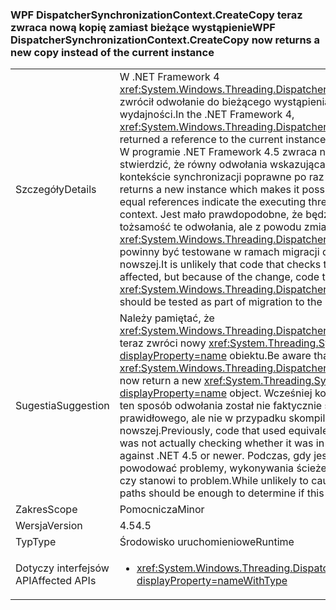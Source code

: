 ### <a name="wpf-dispatchersynchronizationcontextcreatecopy-now-returns-a-new-copy-instead-of-the-current-instance"></a><span data-ttu-id="6c154-101">WPF DispatcherSynchronizationContext.CreateCopy teraz zwraca nową kopię zamiast bieżące wystąpienie</span><span class="sxs-lookup"><span data-stu-id="6c154-101">WPF DispatcherSynchronizationContext.CreateCopy now returns a new copy instead of the current instance</span></span>

|   |   |
|---|---|
|<span data-ttu-id="6c154-102">Szczegóły</span><span class="sxs-lookup"><span data-stu-id="6c154-102">Details</span></span>|<span data-ttu-id="6c154-103">W .NET Framework 4 <xref:System.Windows.Threading.DispatcherSynchronizationContext.CreateCopy> zwrócił odwołanie do bieżącego wystąpienia, przede wszystkim jako optymalizacji wydajności.</span><span class="sxs-lookup"><span data-stu-id="6c154-103">In the .NET Framework 4, <xref:System.Windows.Threading.DispatcherSynchronizationContext.CreateCopy> returned a reference to the current instance, primarily as a performance optimization.</span></span> <span data-ttu-id="6c154-104">W programie .NET Framework 4.5 zwraca nowe wystąpienie, dzięki czemu można stwierdzić, że równy odwołania wskazująca, że wykonywania wątek znajduje się w kontekście synchronizacji poprawne po raz pierwszy.</span><span class="sxs-lookup"><span data-stu-id="6c154-104">In the .NET Framework 4.5, it returns a new instance which makes it possible for the first time to conclude that equal references indicate the executing thread is in the correct synchronization context.</span></span>  <span data-ttu-id="6c154-105">Jest mało prawdopodobne, że będzie dotyczył kodu, który sprawdza tożsamość te odwołania, ale z powodu zmiany kodu tego wywołania <xref:System.Windows.Threading.DispatcherSynchronizationContext.CreateCopy> powinny być testowane w ramach migracji do programu .NET Framework 4.5 lub nowszej.</span><span class="sxs-lookup"><span data-stu-id="6c154-105">It is unlikely that code that checks the identity of these references will be affected, but because of the change, code that calls <xref:System.Windows.Threading.DispatcherSynchronizationContext.CreateCopy> should be tested as part of migration to the .NET Framework 4.5 or newer.</span></span>|
|<span data-ttu-id="6c154-106">Sugestia</span><span class="sxs-lookup"><span data-stu-id="6c154-106">Suggestion</span></span>|<span data-ttu-id="6c154-107">Należy pamiętać, że <xref:System.Windows.Threading.DispatcherSynchronizationContext.CreateCopy> teraz zwróci nowy <xref:System.Threading.SynchronizationContext?displayProperty=name> obiektu.</span><span class="sxs-lookup"><span data-stu-id="6c154-107">Be aware that <xref:System.Windows.Threading.DispatcherSynchronizationContext.CreateCopy> will now return a new <xref:System.Threading.SynchronizationContext?displayProperty=name> object.</span></span> <span data-ttu-id="6c154-108">Wcześniej kod, którego równoważność generowane w ten sposób odwołania został nie faktycznie sprawdza czy go w kontekście prawidłowego, ale nie w przypadku skompilowany dla platformy .NET 4.5 lub nowszej.</span><span class="sxs-lookup"><span data-stu-id="6c154-108">Previously, code that used equivalence of references generated this way was not actually checking whether it was in the proper context, but does when built against .NET 4.5 or newer.</span></span>  <span data-ttu-id="6c154-109">Podczas, gdy jest to prawdopodobnie nie będzie powodować problemy, wykonywania ścieżek kodu powinny wystarczyć do ustalenia, czy stanowi to problem.</span><span class="sxs-lookup"><span data-stu-id="6c154-109">While unlikely to cause issues, exercising the affected code paths should be enough to determine if this poses any problem.</span></span>|
|<span data-ttu-id="6c154-110">Zakres</span><span class="sxs-lookup"><span data-stu-id="6c154-110">Scope</span></span>|<span data-ttu-id="6c154-111">Pomocnicza</span><span class="sxs-lookup"><span data-stu-id="6c154-111">Minor</span></span>|
|<span data-ttu-id="6c154-112">Wersja</span><span class="sxs-lookup"><span data-stu-id="6c154-112">Version</span></span>|<span data-ttu-id="6c154-113">4.5</span><span class="sxs-lookup"><span data-stu-id="6c154-113">4.5</span></span>|
|<span data-ttu-id="6c154-114">Typ</span><span class="sxs-lookup"><span data-stu-id="6c154-114">Type</span></span>|<span data-ttu-id="6c154-115">Środowisko uruchomieniowe</span><span class="sxs-lookup"><span data-stu-id="6c154-115">Runtime</span></span>|
|<span data-ttu-id="6c154-116">Dotyczy interfejsów API</span><span class="sxs-lookup"><span data-stu-id="6c154-116">Affected APIs</span></span>|<ul><li><xref:System.Windows.Threading.DispatcherSynchronizationContext.CreateCopy?displayProperty=nameWithType></li></ul>|

